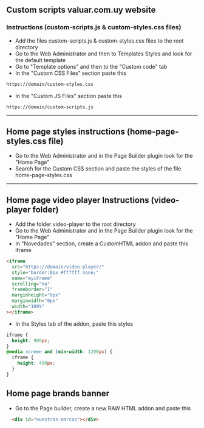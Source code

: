## Custom scripts valuar.com.uy website

### Instructions (custom-scripts.js & custom-styles.css files)

- Add the files custom-scripts.js & custom-styles.css files to the root directory
- Go to the Web Administrator and then to Templates Styles and look for the default template
- Go to "Template options" and then to the "Custom code" tab
- In the "Custom CSS Files" section paste this

```sh
https://domain/custom-styles.css
```

- In the "Custom JS Files" section paste this

```sh
https://domain/custom-scripts.js
```

<hr/>

## Home page styles instructions (home-page-styles.css file)

- Go to the Web Administrator and in the Page Builder plugin look for the "Home Page"
- Search for the Custom CSS section and paste the styles of the file home-page-styles.css

<hr/>

## Home page video player Instructions (video-player folder)

- Add the folder video-player to the root directory
- Go to the Web Administrator and in the Page Builder plugin look for the "Home Page"
- In "Novedades" section, create a CustomHTML addon and paste this iframe

```html
<iframe
  src="https://domain/video-player/"
  style="border:0px #ffffff none;"
  name="myiFrame"
  scrolling="no"
  frameborder="1"
  marginheight="0px"
  marginwidth="0px"
  width="100%"
></iframe>
```

- In the Styles tab of the addon, paste this styles

```css
iframe {
  height: 900px;
}
@media screen and (min-width: 1200px) {
  iframe {
    height: 450px;
  }
}
```

## Home page brands banner

- Go to the Page builder, create a new RAW HTML addon and paste this
```html
  <div id="nuestras-marcas"></div>
```